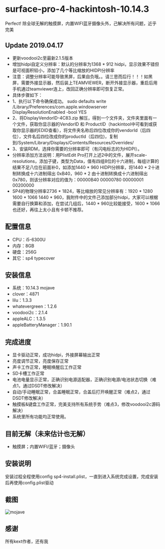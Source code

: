 # surface-pro-4-hackintosh-10.14.3
Perfect! 除全球无解的触摸屏，内置WIFI蓝牙摄像头外，己解决所有问题，近乎完美
## Update 2019.04.17
* 更新voodooi2c至最新2.1.5版本
* 增加hidpi自定义分辨率：默认的分辨率为1368 * 912 hidpi，显示效果不错但是可视面积较小，添加了几个等比缩放的HIDPI分辨率
* 注意：调整分辨率可能导致黑屏，后果自负哦。。请三思而后行！！！如黑屏，需要外接显示器，然后装上TEAMVIEWER，断开外接显示器，重启后用手机通过teamviewer连上，改回正确分辨率即可恢复正常。
* 具体步骤如下：
* 1、执行以下命令确保成功。
sudo defaults write /Library/Preferences/com.apple.windowserver DisplayResolutionEnabled -bool YES
* 2、将DisplayVendorID-4C83.zip 解压，得到一个文件夹，文件夹里面有一个文件，获取你显示器的VendorID 和 ProductID（hackintool中可看到或获取你显示器的EDID查看），将文件夹名称后四位改成你的vendorId（后四位），文件名后四位改成你的productId（后四位)，复制到/System/Library/Displays/Contents/Resources/Overrides/
* 3、安装RDM，选择你需要的分辨率即可（有闪电标志的为HIDPI）。
* 分辨率添加方法说明：用PlistEdit Pro打开上述2中的文件，展开scale-resolutions，添加子键，类型为Data，值有四组8位的十六进制，每组计算的结果不足八位在前面补0，如添加1440 * 960 HIDPI分辨率，将1440 * 2十进制转换成十六进制得出 0xB40，960 * 2 由十进制转换成十六进制得出 0x780，则该分辨率对应的值为：00000B40 00000780 00000001 00200000
* SP4的物理分辨率2736 * 1824，等比缩放的常见分辨率有：1920 * 1280    1600 * 1066    1440 * 960，我附件中的文件己添加部分hidpi，大家可以根椐需要自行换算和添加，在尝试几组后，1440 * 960比较能接受，1600 * 1066也还好，再往上太小且有卡顿不推荐。
## 配置信息
* CPU：i5-6300U
* 内存：8GB
* 硬盘：256G
* 其它：sp4 typecover
## 安装信息
* 系统：10.14.3 mojave
* clover：4871
* lilu：1.3.3
* whatevergreen：1.2.6
* voodooi2c：2.1.4
* appleALC：1.3.5
* appleBatteryManager：1.90.1
## 完成进度
* 显卡驱动正常，成功hidpi，外接屏幕输出正常
* 亮度调节正常，亮度保存正常
* 声卡工作正常，睡眠唤醒后工作正常
* SD卡槽工作正常
* 电池电量显示正常，正确识别电源适配器，正确识别电源/电池状态切换（难点1，通过DSDT修改解决）
* 自动/手动睡眠正常，合盖睡眠正常，合盖后打开唤醒正常（难点2，通过DSDT修改解决）
* 触摸板&键盘工作正常，完美支持所有系统手势（难点3，修改voodooi2c源码解决）
* 系统里所有功能均正常使用。
## 目前无解（未来估计也无解）
* 触摸屏；内置WIFI/蓝牙；摄像头
## 安装说明
安装过程全程使用config sp4-install.plist，一直到进入系统完成设置，完成安装后再使用config.plist驱动
## 截图
![mojave](https://github.com/bigsadan/surface-pro-4-hackintosh-10.14.3/blob/master/screenshot/mojave%2010143.jpg)
## 感谢
所有kext作者，还有我
